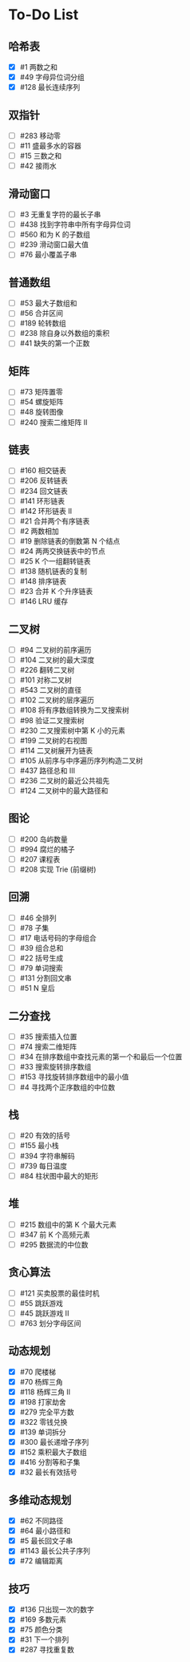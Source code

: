 # To-Do List

## 哈希表
- [X] #1 两数之和
- [X] #49 字母异位词分组
- [X] #128 最长连续序列

## 双指针
- [ ] #283 移动零
- [ ] #11 盛最多水的容器
- [ ] #15 三数之和
- [ ] #42 接雨水

## 滑动窗口
- [ ] #3 无重复字符的最长子串
- [ ] #438 找到字符串中所有字母异位词
- [ ] #560 和为 K 的子数组
- [ ] #239 滑动窗口最大值
- [ ] #76 最小覆盖子串

## 普通数组
- [ ] #53 最大子数组和
- [ ] #56 合并区间
- [ ] #189 轮转数组
- [ ] #238 除自身以外数组的乘积
- [ ] #41 缺失的第一个正数

## 矩阵
- [ ] #73 矩阵置零
- [ ] #54 螺旋矩阵
- [ ] #48 旋转图像
- [ ] #240 搜索二维矩阵 II

## 链表
- [ ] #160 相交链表
- [ ] #206 反转链表
- [ ] #234 回文链表
- [ ] #141 环形链表
- [ ] #142 环形链表 II
- [ ] #21 合并两个有序链表
- [ ] #2 两数相加
- [ ] #19 删除链表的倒数第 N 个结点
- [ ] #24 两两交换链表中的节点
- [ ] #25 K 个一组翻转链表
- [ ] #138 随机链表的复制
- [ ] #148 排序链表
- [ ] #23 合并 K 个升序链表
- [ ] #146 LRU 缓存

## 二叉树
- [ ] #94 二叉树的前序遍历
- [ ] #104 二叉树的最大深度
- [ ] #226 翻转二叉树
- [ ] #101 对称二叉树
- [ ] #543 二叉树的直径
- [ ] #102 二叉树的层序遍历
- [ ] #108 将有序数组转换为二叉搜索树
- [ ] #98 验证二叉搜索树
- [ ] #230 二叉搜索树中第 K 小的元素
- [ ] #199 二叉树的右视图
- [ ] #114 二叉树展开为链表
- [ ] #105 从前序与中序遍历序列构造二叉树
- [ ] #437 路径总和 III
- [ ] #236 二叉树的最近公共祖先
- [ ] #124 二叉树中的最大路径和

## 图论
- [ ] #200 岛屿数量
- [ ] #994 腐烂的橘子
- [ ] #207 课程表
- [ ] #208 实现 Trie (前缀树)

## 回溯
- [ ] #46 全排列
- [ ] #78 子集
- [ ] #17 电话号码的字母组合
- [ ] #39 组合总和
- [ ] #22 括号生成
- [ ] #79 单词搜索
- [ ] #131 分割回文串
- [ ] #51 N 皇后

## 二分查找
- [ ] #35 搜索插入位置
- [ ] #74 搜索二维矩阵
- [ ] #34 在排序数组中查找元素的第一个和最后一个位置
- [ ] #33 搜索旋转排序数组
- [ ] #153 寻找旋转排序数组中的最小值
- [ ] #4 寻找两个正序数组的中位数

## 栈
- [ ] #20 有效的括号
- [ ] #155 最小栈
- [ ] #394 字符串解码
- [ ] #739 每日温度
- [ ] #84 柱状图中最大的矩形

## 堆
- [ ] #215 数组中的第 K 个最大元素
- [ ] #347 前 K 个高频元素
- [ ] #295 数据流的中位数

## 贪心算法
- [ ] #121 买卖股票的最佳时机
- [ ] #55 跳跃游戏
- [ ] #45 跳跃游戏 II
- [ ] #763 划分字母区间

## 动态规划
- [X] #70 爬楼梯
- [X] #70 杨辉三角
- [X] #118 杨辉三角 II
- [X] #198 打家劫舍
- [X] #279 完全平方数
- [X] #322 零钱兑换
- [X] #139 单词拆分
- [X] #300 最长递增子序列
- [X] #152 乘积最大子数组
- [X] #416 分割等和子集
- [X] #32 最长有效括号

## 多维动态规划
- [X] #62 不同路径
- [X] #64 最小路径和
- [X] #5 最长回文子串
- [X] #1143 最长公共子序列
- [X] #72 编辑距离

## 技巧
- [X] #136 只出现一次的数字
- [X] #169 多数元素
- [X] #75 颜色分类
- [X] #31 下一个排列
- [X] #287 寻找重复数
